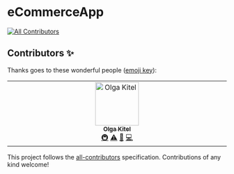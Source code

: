 # eCommerceApp
<!-- ALL-CONTRIBUTORS-BADGE:START - Do not remove or modify this section -->
[![All Contributors](https://img.shields.io/badge/all_contributors-1-orange.svg?style=flat-square)](#contributors-)
<!-- ALL-CONTRIBUTORS-BADGE:END -->
## Contributors ✨

Thanks goes to these wonderful people ([emoji key](https://allcontributors.org/docs/en/emoji-key)):

<!-- ALL-CONTRIBUTORS-LIST:START - Do not remove or modify this section -->
<!-- prettier-ignore-start -->
<!-- markdownlint-disable -->
<table>
  <tbody>
    <tr>
      <td align="center" valign="top" width="14.28%"><a href="https://github.com/OKitel"><img src="https://avatars.githubusercontent.com/u/79774026?v=4?s=100" width="100px;" alt="Olga Kitel"/><br /><sub><b>Olga Kitel</b></sub></a><br /><a href="#infra-OKitel" title="Infrastructure (Hosting, Build-Tools, etc)">🚇</a> <a href="https://github.com/OKitel/eCommerceApp/commits?author=OKitel" title="Tests">⚠️</a> <a href="https://github.com/OKitel/eCommerceApp/commits?author=OKitel" title="Documentation">📖</a> <a href="https://github.com/OKitel/eCommerceApp/commits?author=OKitel" title="Code">💻</a></td>
    </tr>
  </tbody>
</table>

<!-- markdownlint-restore -->
<!-- prettier-ignore-end -->

<!-- ALL-CONTRIBUTORS-LIST:END -->

This project follows the [all-contributors](https://github.com/all-contributors/all-contributors) specification. Contributions of any kind welcome!